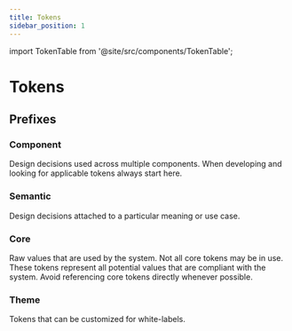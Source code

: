 ```yaml
---
title: Tokens
sidebar_position: 1
---
```


import TokenTable from '@site/src/components/TokenTable';

# Tokens

## Prefixes

### Component

Design decisions used across multiple components. When developing and looking for applicable tokens always start here.

<TokenTable category="component" />

### Semantic

Design decisions attached to a particular meaning or use case.

<TokenTable category="semantic" />

### Core

Raw values that are used by the system. Not all core tokens may be in use. These tokens represent all potential values that are compliant with the system. Avoid referencing core tokens directly whenever possible.

<TokenTable category="core" />

### Theme

Tokens that can be customized for white-labels.

<TokenTable category="theme" />
